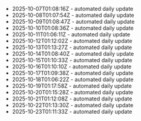 - 2025-10-07T01:08:16Z - automated daily update
- 2025-10-08T01:07:54Z - automated daily update
- 2025-10-09T01:08:47Z - automated daily update
- 2025-10-10T01:08:36Z - automated daily update
- 2025-10-11T01:06:11Z - automated daily update
- 2025-10-12T01:12:02Z - automated daily update
- 2025-10-13T01:13:27Z - automated daily update
- 2025-10-14T01:08:40Z - automated daily update
- 2025-10-15T01:10:33Z - automated daily update
- 2025-10-16T01:10:10Z - automated daily update
- 2025-10-17T01:09:38Z - automated daily update
- 2025-10-18T01:06:22Z - automated daily update
- 2025-10-19T01:17:58Z - automated daily update
- 2025-10-20T01:15:28Z - automated daily update
- 2025-10-21T01:12:08Z - automated daily update
- 2025-10-22T01:13:30Z - automated daily update
- 2025-10-23T01:11:33Z - automated daily update
